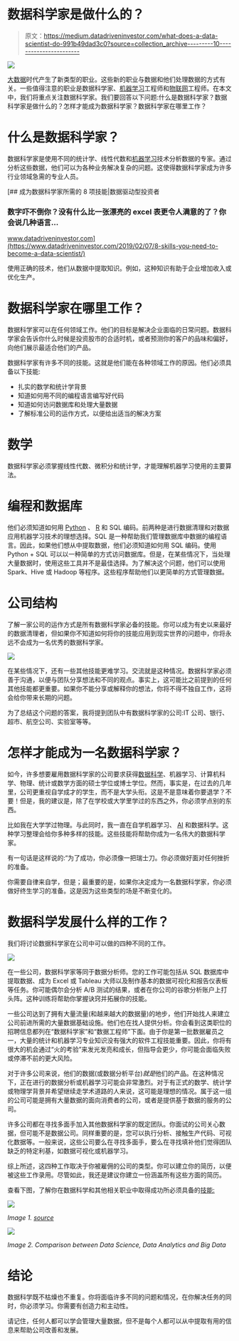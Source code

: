 # 数据科学家是做什么的？

> 原文：<https://medium.datadriveninvestor.com/what-does-a-data-scientist-do-991b49dad3c0?source=collection_archive---------10----------------------->

[![](img/d7cab02418a660021117f91bc28f6377.png)](http://www.track.datadriveninvestor.com/1B9E)

[大数据](https://www.datadriveninvestor.com/glossary/big-data/)时代产生了新类型的职业。这些新的职业与数据和他们处理数据的方式有关。一些值得注意的职业是数据科学家、[机器学习](https://www.datadriveninvestor.com/glossary/machine-learning/)工程师和[物联网](https://www.datadriveninvestor.com/glossary/internet-of-things/)工程师。在本文中，我们将重点关注数据科学家。我们要回答以下问题:什么是数据科学家？数据科学家是做什么的？怎样才能成为数据科学家？数据科学家在哪里工作？

# 什么是数据科学家？

数据科学家是使用不同的统计学、线性代数和[机器学习](https://www.datadriveninvestor.com/glossary/machine-learning/)技术分析数据的专家。通过分析这些数据，他们可以为各种业务解决复杂的问题。这使得数据科学家成为许多行业领域急需的专业人员。

[](https://www.datadriveninvestor.com/2019/02/07/8-skills-you-need-to-become-a-data-scientist/) [## 成为数据科学家所需的 8 项技能|数据驱动型投资者

### 数字吓不倒你？没有什么比一张漂亮的 excel 表更令人满意的了？你会说几种语言…

www.datadriveninvestor.com](https://www.datadriveninvestor.com/2019/02/07/8-skills-you-need-to-become-a-data-scientist/) 

使用正确的技术，他们从数据中提取知识。例如，这种知识有助于企业增加收入或优化生产。

# 数据科学家在哪里工作？

数据科学家可以在任何领域工作。他们的目标是解决企业面临的日常问题。数据科学家会告诉你什么时候是投资股市的合适时机，或者预测你的客户的品味和偏好，向他们展示最适合他们的产品。

数据科学家有许多不同的技能。这就是他们能在各种领域工作的原因。他们必须具备以下技能:

*   扎实的数学和统计学背景
*   知道如何用不同的编程语言编写好代码
*   知道如何访问数据库和处理大量数据
*   了解标准公司的运作方式，以便给出适当的解决方案

# 数学

数据科学家必须掌握线性代数、微积分和统计学，才能理解机器学习使用的主要算法。

# 编程和数据库

他们必须知道如何用 [Python](https://www.datadriveninvestor.com/glossary/python/) 、 [R](https://www.datadriveninvestor.com/glossary/r/) 和 SQL 编码。前两种是进行数据清理和对数据应用机器学习技术的理想选择。SQL 是一种帮助我们管理数据库中数据的编程语言。因此，如果他们想从中提取数据，他们必须知道如何用 SQL 编码。使用 Python + SQL 可以以一种简单的方式访问数据库。但是，在某些情况下，当处理大量数据时，使用这些工具并不是最佳选择。为了解决这个问题，他们可以使用 Spark、Hive 或 Hadoop 等程序。这些程序帮助他们以更简单的方式管理数据。

# 公司结构

了解一家公司的运作方式是所有数据科学家必备的技能。你可以成为有史以来最好的数据清理者，但如果你不知道如何将你的技能应用到现实世界的问题中，你将永远不会成为一名优秀的数据科学家。

![](img/2d285a40ecdbfc7318b0b6fd293d096c.png)

在某些情况下，还有一些其他技能更难学习。交流就是这种情况。数据科学家必须善于沟通，以便与团队分享想法和不同的观点。事实上，这可能比之前提到的任何其他技能都更重要。如果你不能分享或解释你的想法，你将不得不独自工作，这将会给你带来长期的问题。

为了总结这个问题的答案，我将提到团队中有数据科学家的公司:IT 公司、银行、超市、航空公司、实验室等等。

# 怎样才能成为一名数据科学家？

如今，许多想要雇用数据科学家的公司要求获得[数据科学](https://www.datadriveninvestor.com/glossary/data-science/)、机器学习、计算机科学、物理、统计或数学方面的硕士学位或博士学位。然而，事实是，在过去的几年里，公司更重视自学成才的学生，而不是大学头衔。这是不是意味着你要退学？不要！但是，我的建议是，除了在学校或大学里学过的东西之外，你必须学点别的东西。

比如我在大学学过物理。与此同时，我一直在自学机器学习、 [AI](https://www.datadriveninvestor.com/glossary/artificial-intelligence/) 和数据科学。这种学习整理会给你多种多样的技能。这些技能将帮助你成为一名伟大的数据科学家。

有一句话是这样说的:“为了成功，你必须像一把瑞士刀。你必须做好面对任何挫折的准备。

你需要自律来自学，但是；最重要的是，如果你决定成为一名数据科学家，你必须做好终生学习的准备。这是因为这些类型的场是不断变化的。

# 数据科学发展什么样的工作？

我们将讨论数据科学家在公司中可以做的四种不同的工作。

![](img/2c0370db7339117a1bfe277fb52562f4.png)

在一些公司，数据科学家等同于数据分析师。您的工作可能包括从 SQL 数据库中提取数据、成为 Excel 或 Tableau 大师以及制作基本的数据可视化和报告仪表板等任务。你可能偶尔会分析 A/B 测试的结果，或者在你公司的谷歌分析账户上打头阵。这种训练将帮助你掌握诀窍并拓展你的技能。

一些公司达到了拥有大量流量(和越来越大的数据量)的地步，他们开始找人来建立公司前进所需的大量数据基础设施。他们也在找人提供分析。你会看到这类职位的招聘信息都列在“数据科学家”和“数据工程师”下面。由于你是第一批数据雇员之一，大量的统计和机器学习专业知识没有强大的软件工程技能重要。因此，你将有很大的机会通过“火的考验”来发光发亮和成长，但指导会更少，你可能会面临失败或停滞不前的更大风险。

对于许多公司来说，他们的数据(或数据分析平台)*就是*他们的产品。在这种情况下，正在进行的数据分析或机器学习可能会非常激烈。对于有正式的数学、统计学或物理学背景并希望继续走学术道路的人来说，这可能是理想的情况。属于这一组的公司可能是拥有大量数据的面向消费者的公司，或者是提供基于数据的服务的公司。

许多公司都在寻找多面手加入其他数据科学家的既定团队。你面试的公司关心数据，但可能不是数据公司。同样重要的是，您可以执行分析、接触生产代码、可视化数据等。一般来说，这些公司要么在寻找多面手，要么在寻找填补他们觉得团队缺乏的特定利基，如数据可视化或机器学习。

综上所述，这四种工作取决于你被雇佣的公司的类型。你可以建立你的简历，以便被这些工作录用。尽管如此，我还是建议你建立一份涵盖所有这些方面的简历。

查看下图，了解你在数据科学和其他相关职业中取得成功所必须具备的[技能:](https://www.datadriveninvestor.com/2019/02/07/8-skills-you-need-to-become-a-data-scientist/)

![](img/ba6f968711e960b812b7e80a5de37807.png)

*Image 1\.* [*source*](https://blog.udacity.com/2018/01/4-types-data-science-jobs.html)

![](img/2c1eeae3cce16f11b5de55bb8b8539bb.png)

*Image 2\. Comparison between Data Science, Data Analytics and Big Data*

# 结论

数据科学既不枯燥也不重复。你将面临许多不同的问题和情况，在你解决任务的同时，你必须学习。你需要有创造力和主动性。

请记住，任何人都可以学会管理大量数据，但不是每个人都可以从中提取有用的信息来帮助公司改善和发展。
